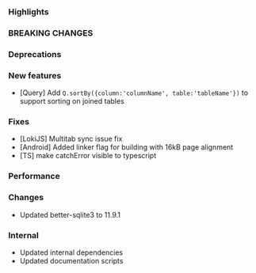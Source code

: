 ### Highlights

### BREAKING CHANGES

### Deprecations

### New features
- [Query] Add `Q.sortBy({column:'columnName', table:'tableName'})` to support sorting on joined tables
### Fixes

- [LokiJS] Multitab sync issue fix
- [Android] Added linker flag for building with 16kB page alignment
- [TS] make catchError visible to typescript

### Performance

### Changes

- Updated better-sqlite3 to 11.9.1

### Internal

- Updated internal dependencies
- Updated documentation scripts
